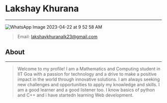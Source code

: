 # Lakshay Khurana
---

![WhatsApp Image 2023-04-22 at 9 52 58 AM](https://user-images.githubusercontent.com/129145319/233762428-55a114d0-d644-4ddb-b6ac-1413f4833324.jpeg)

> Email: <lakshaykhuranalk23@gmail.com> 

## **About**

---

> Welcome to my profile! I am a Mathematics and Computing student in IIT Goa with a passion for technology and a drive to make a positive impact in the world through innovative solutions.
> I am always seeking new challenges and opportunities to apply my knowledge and skills.
> I am a good learner and a good listener too.
> I know basics of python and C++ and i have startedn learning Web development.
